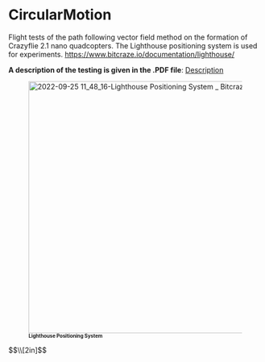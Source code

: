 # CircularMotion

Flight tests of the path following vector field method on the formation of Crazyflie 2.1 nano quadcopters.
The Lighthouse positioning system is used for experiments. https://www.bitcraze.io/documentation/lighthouse/

$\textbf{A description of the testing is given in the .PDF file}$:
[Description](https://github.com/TagirMuslimov/CircularMotion/files/9907534/document.pdf)



<figure>
  <img
  src="https://user-images.githubusercontent.com/81864311/192131806-55c5d791-378b-4b18-b842-3c1b783209b4.jpg" width="500"
  alt="2022-09-25 11_48_16-Lighthouse Positioning System _ Bitcraze">
    <figcaption><b><sub><sup>Lighthouse Positioning System</sub></sup></b></figcaption>
</figure> 
$$\\[2in]$$


